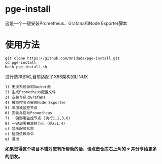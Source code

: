 # pge-install
这是一个一键安装Prometheus、Grafana和Node Exporter脚本

# 使用方法
```
git clone https://github.com/Xnidada/pge-install.git
cd pge-install
bash pge-install.sh
```
进行选择即可,目前适配了X86架构的LINUX
```
1) 更换系统源和Docker源
2) 生成Prometheus配置文件
3) 安装与启动Grafana
4) 被监控节点安装Node Exporter
5) 添加被监控节点
6) 安装与启动Prometheus
7) 一键部署监控节点 (执行1,2,3,6)
8) 一键部署被监控节点 (执行1,4)
s) 显示服务状态
c) 检测依赖命令
q) 退出
```

**如果觉得这个项目不错对您有所帮助的话，请点击仓库右上角的 ⭐ 并分享给更多的朋友。**
